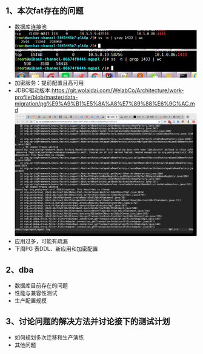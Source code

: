 ## 1、本次fat存在的问题
* 数据库连接池  
![](img/ds-1.png)  
![](img/ds-2.png)  
* 加密服务：提前配置且高可用
* JDBC驱动版本:https://git.wolaidai.com/WelabCo/Architecture/work-profile/blob/master/data-migration/pg%E9%A9%B1%E5%8A%A8%E7%89%88%E6%9C%AC.md
![](img/ds-resultset.png)  
* 应用过多，可能有疏漏
* 下周PG 表DDL、新应用和加密配置

## 2、dba
* 数据库目前存在的问题
* 性能与兼容性测试
* 生产配置规模

## 3、讨论问题的解决方法并讨论接下的测试计划
* 如何规划多次迁移和生产演练
* 其他问题